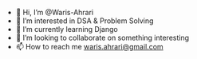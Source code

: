 - 👋 Hi, I’m @Waris-Ahrari
- 👀 I’m interested in DSA & Problem Solving 
- 🌱 I’m currently learning Django
- 💞️ I’m looking to collaborate on something interesting
- 📫 How to reach me waris.ahrari@gmail.com

<!---
Waris-Ahrari/Waris-Ahrari is a ✨ special ✨ repository because its `README.md` (this file) appears on your GitHub profile.
You can click the Preview link to take a look at your changes.
--->
